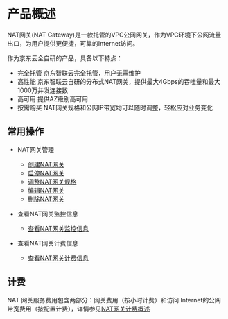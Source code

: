 # 产品概述

NAT网关(NAT Gateway)是一款托管的VPC公网网关，作为VPC环境下公网流量出口，为用户提供更便捷，可靠的Internet访问。

作为京东云全自研的产品，具备以下特点：
* 完全托管 京东智联云完全托管，用户无需维护
* 高性能 京东智联云自研的分布式NAT网关，提供最大4Gbps的吞吐量和最大1000万并发连接数
* 高可用 提供AZ级别高可用
* 按需购买 NAT网关规格和公网IP带宽均可以随时调整，轻松应对业务变化

## 常用操作

- NAT网关管理
	- [创建NAT网关](../Operation-Guide/Nat-Gateway-Management/Create-Nat-Gateway.md)
	- [启停NAT网关](../Operation-Guide/Nat-Gateway-Management/Start-Stop-Nat-Gateway.md)
	- [调整NAT网关规格](../Operation-Guide/Nat-Gateway-Management/Change-Nat-Gateway-Type.md)
	- [编辑NAT网关](../Operation-Guide/Nat-Gateway-Management/Edit-Nat-Gateway.md)
	- [删除NAT网关](../Operation-Guide/Nat-Gateway-Management/Delete-Nat-Gateway.md)
	
- 查看NAT网关监控信息
	- [查看NAT网关监控信息](../Operation-Guide/View-Nat-Gateway-Monitoring/View-Nat-Gateway-Monitoring.md)
	
- 查看NAT网关计费信息
	- [查看NAT网关计费信息](../Operation-Guide/View-Nat-Gateway-Billing/View-Nat-Gateway-Billing.md)
  
## 计费

NAT 网关服务费用包含两部分：网关费用（按小时计费）和访问 Internet的公网带宽费用（按配置计费），详情参见[NAT网关计费概述](../Pricing/Billing-Overview.md)
  

